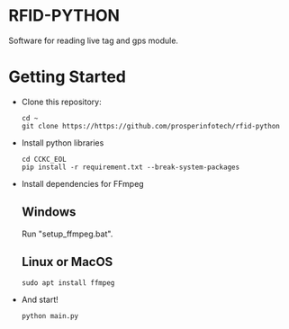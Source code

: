 # RFID-PYTHON
Software for reading live tag and gps module.

# Getting Started

- Clone this repository:
    ```shell
    cd ~
    git clone https://https://github.com/prosperinfotech/rfid-python
    ```
- Install python libraries

    ```shell
    cd CCKC_EOL
    pip install -r requirement.txt --break-system-packages
    ```
- Install dependencies for FFmpeg

  ## Windows
    Run "setup_ffmpeg.bat".
  
  ## Linux or MacOS

    ```
    sudo apt install ffmpeg
    ```

- And start!

    ```shell
    python main.py
    ```
